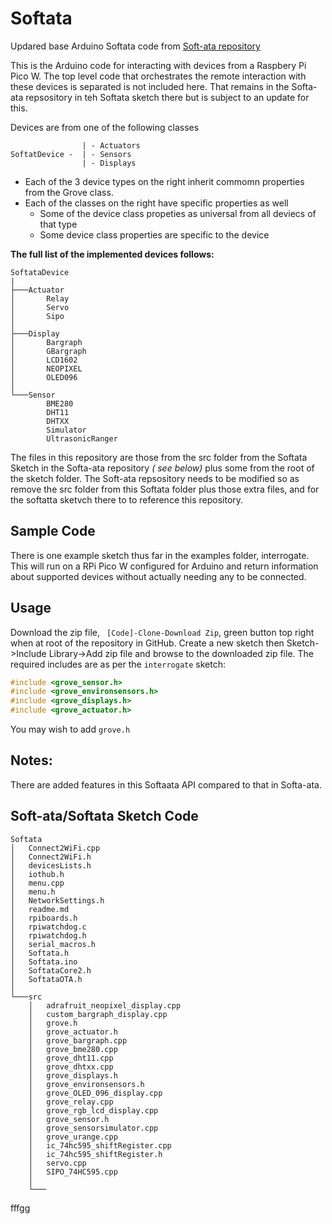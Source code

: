 # Softata
Updared base Arduino Softata code from [Soft-ata repository](https://github.com/djaus2/Soft-ata)

This is the Arduino code for interacting with devices from a Raspbery Pi Pico W. The top level code that orchestrates the remote interaction with these devices is separated is not included here. That remains in the Softa-ata repsository in teh Softata sketch there but is subject to an update for this.

Devices are from one of the following classes

```
                | - Actuators
SoftatDevice -  | - Sensors
                | - Displays
```

- Each of the 3 device types on the right inherit commomn properties from the Grove class.
- Each of the classes on the right have specific properties as well
  - Some of the device class propeties as universal from all deviecs of that type
  - Some device class properties are specific to the device

**The full list of the implemented devices follows:**

```
SoftataDevice
|
├───Actuator
│       Relay
│       Servo
│       Sipo
│
├───Display
│       Bargraph
│       GBargraph
│       LCD1602
│       NEOPIXEL
│       OLED096
│
└───Sensor
        BME280
        DHT11
        DHTXX
        Simulator
        UltrasonicRanger
```

The files in this repository are those from the src folder from the Softata Sketch in the Softa-ata repository _( see below)_  plus some from the root of the sketch folder. The Soft-ata repsository needs to be modified so as remove the src folder from this Softata folder plus those extra files, and for the softatta sketvch there to to reference this repository.

## Sample Code
There is one example sketch thus far in the examples folder, interrogate. This will run on a RPi Pico W configured for Arduino and return information about supported devices without actually needing any to be connected.

## Usage
Download the zip file, ``` [Code]-Clone-Download Zip```, green button top right when at root of the repository in GitHub.
Create a new sketch then Sketch->Include Library->Add zip file and browse to the downloaded zip file.
The required includes are as per the ```interrogate``` sketch:

```cpp
#include <grove_sensor.h>
#include <grove_environsensors.h>
#include <grove_displays.h>
#include <grove_actuator.h>
```

You may wish to add ```grove.h```

## Notes:

There are added features in this Softaata API compared to that in Softa-ata.


## Soft-ata/Softata Sketch Code
```
Softata
│   Connect2WiFi.cpp
│   Connect2WiFi.h
│   devicesLists.h
│   iothub.h
│   menu.cpp
│   menu.h
│   NetworkSettings.h
│   readme.md
│   rpiboards.h
│   rpiwatchdog.c
│   rpiwatchdog.h
│   serial_macros.h
│   Softata.h
│   Softata.ino
│   SoftataCore2.h
│   SoftataOTA.h
│
└───src
    │   adrafruit_neopixel_display.cpp
    │   custom_bargraph_display.cpp
    │   grove.h
    │   grove_actuator.h
    │   grove_bargraph.cpp
    │   grove_bme280.cpp
    │   grove_dht11.cpp
    │   grove_dhtxx.cpp
    │   grove_displays.h
    │   grove_environsensors.h
    │   grove_OLED_096_display.cpp
    │   grove_relay.cpp
    │   grove_rgb_lcd_display.cpp
    │   grove_sensor.h
    │   grove_sensorsimulator.cpp
    │   grove_urange.cpp
    │   ic_74hc595_shiftRegister.cpp
    │   ic_74hc595_shiftRegister.h
    │   servo.cpp
    │   SIPO_74HC595.cpp
    │
    └───
```


fffgg

